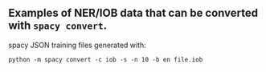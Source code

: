 ## Examples of NER/IOB data that can be converted with `spacy convert`.

spacy JSON training files generated with:

```
python -m spacy convert -c iob -s -n 10 -b en file.iob
```
